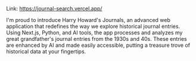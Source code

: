 Link: https://journal-search.vercel.app/

I'm proud to introduce Harry Howard's Journals, an advanced web application that redefines the way we explore historical journal entries. Using Next.js, Python, and AI tools, the app processes and analyzes my great grandfather's journal entries from the 1930s and 40s. These entries are enhanced by AI and made easily accessible, putting a treasure trove of historical data at your fingertips.
